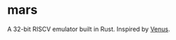 # mars
A 32-bit RISCV emulator built in Rust. Inspired by [Venus](https://github.com/ThaumicMekanism/venus).
